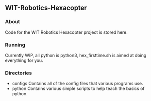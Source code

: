 ## WIT-Robotics-Hexacopter
### About
Code for the WIT Robotics Hexacopter project is stored here.
### Running
Currently WIP, all python is python3, hex_firsttime.sh is aimed at doing everything for you.
### Directories
- configs
    Contains all of the config files that various programs use.
- python
    Contains various simple scripts to help teach the basics of python.
